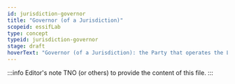 ```yaml
---
id: jurisdiction-governor
title: "Governor (of a Jurisdiction)"
scopeid: essifLab
type: concept
typeid: jurisdiction-governor
stage: draft
hoverText: "Governor (of a Jurisdiction): the Party that operates the Legal System of that Jurisdiction."
---
```


:::info Editor's note
TNO (or others) to provide the content of this file.
:::

